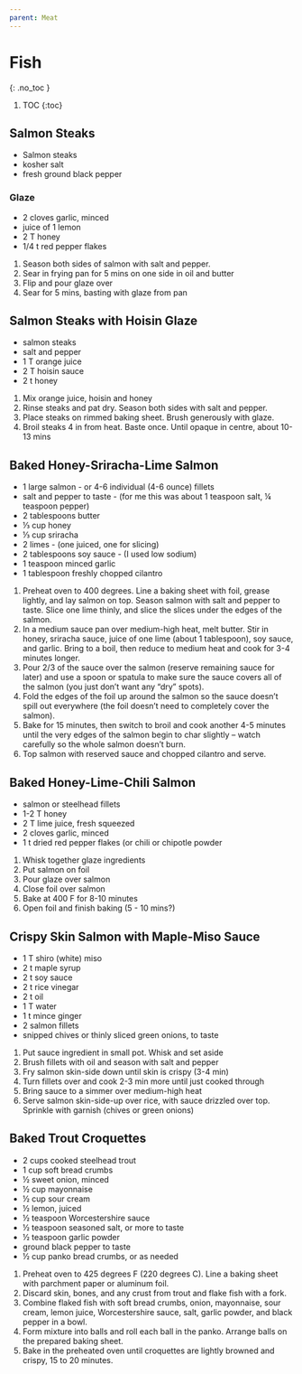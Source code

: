 ```yaml
---
parent: Meat
---
```


# Fish
{: .no_toc }

1. TOC
{:toc}

## Salmon Steaks

* Salmon steaks
* kosher salt
* fresh ground black pepper
  
### Glaze
* 2 cloves garlic, minced
* juice of 1 lemon
* 2 T honey
* 1/4 t red pepper flakes

1. Season both sides of salmon with salt and pepper.
2. Sear in frying pan for 5 mins on one side in oil and butter
3. Flip and pour glaze over
4. Sear for 5 mins, basting with glaze from pan

## Salmon Steaks with Hoisin Glaze

* salmon steaks
* salt and pepper
* 1 T orange juice
* 2 T hoisin sauce
* 2 t honey

1. Mix orange juice, hoisin and honey
2. Rinse steaks and pat dry.  Season both sides with salt and pepper.
3. Place steaks on rimmed baking sheet.  Brush generously with glaze.
4. Broil steaks 4 in from heat. Baste once.  Until opaque in centre, about 10-13 mins

## Baked Honey-Sriracha-Lime Salmon

* 1 large salmon - or 4-6 individual (4-6 ounce) fillets
* salt and pepper to taste - (for me this was about 1 teaspoon salt, ¼ teaspoon pepper)
* 2 tablespoons butter
* ⅓ cup honey
* ⅓ cup sriracha
* 2 limes - (one juiced, one for slicing)
* 2 tablespoons soy sauce - (I used low sodium)
* 1 teaspoon minced garlic
* 1 tablespoon freshly chopped cilantro
  
1. Preheat oven to 400 degrees. Line a baking sheet with foil, grease lightly, and lay salmon on top. Season salmon with salt and pepper to taste. Slice one lime thinly, and slice the slices under the edges of the salmon.
1. In a medium sauce pan over medium-high heat, melt butter. Stir in honey, sriracha sauce, juice of one lime (about 1 tablespoon), soy sauce, and garlic. Bring to a boil, then reduce to medium heat and cook for 3-4 minutes longer.
1. Pour 2/3 of the sauce over the salmon (reserve remaining sauce for later) and use a spoon or spatula to make sure the sauce covers all of the salmon (you just don’t want any “dry” spots). 
1. Fold the edges of the foil up around the salmon so the sauce doesn’t spill out everywhere (the foil doesn’t need to completely cover the salmon).
1. Bake for 15 minutes, then switch to broil and cook another 4-5 minutes until the very edges of the salmon begin to char slightly – watch carefully so the whole salmon doesn’t burn.
1. Top salmon with reserved sauce and chopped cilantro and serve.

## Baked Honey-Lime-Chili Salmon

* salmon or steelhead fillets
* 1-2 T honey
* 2 T lime juice, fresh squeezed
* 2 cloves garlic, minced
* 1 t dried red pepper flakes (or chili or chipotle powder 

1. Whisk together glaze ingredients
2. Put salmon on foil
3. Pour glaze over salmon
4. Close foil over salmon
5. Bake at 400 F for 8-10 minutes
6. Open foil and finish baking (5 - 10 mins?)

## Crispy Skin Salmon with Maple-Miso Sauce

* 1 T shiro (white) miso
* 2 t maple syrup
* 2 t soy sauce
* 2 t rice vinegar
* 2 t oil
* 1 T water
* 1 t mince ginger
* 2 salmon fillets
* snipped chives or thinly sliced green onions, to taste

1. Put sauce ingredient in small pot.  Whisk and set aside
2. Brush fillets with oil and season with salt and pepper
3. Fry salmon skin-side down until skin is crispy (3-4 min)
4. Turn fillets over and cook 2-3 min more until just cooked through
5. Bring sauce to a simmer over medium-high heat
6. Serve salmon skin-side-up over rice, with sauce drizzled over top.  Sprinkle with garnish (chives or green onions)


## Baked Trout Croquettes

* 2 cups cooked steelhead trout
* 1 cup soft bread crumbs
* ½ sweet onion, minced
* ½ cup mayonnaise
* ½ cup sour cream
* ½ lemon, juiced
* ½ teaspoon Worcestershire sauce
* ½ teaspoon seasoned salt, or more to taste
* ½ teaspoon garlic powder
* ground black pepper to taste
* ½ cup panko bread crumbs, or as needed

1. Preheat oven to 425 degrees F (220 degrees C). Line a baking sheet with parchment paper or aluminum foil.
1. Discard skin, bones, and any crust from trout and flake fish with a fork.
2. Combine flaked fish with soft bread crumbs, onion, mayonnaise, sour cream, lemon juice, Worcestershire sauce, salt, garlic powder, and black pepper in a bowl.
3. Form mixture into balls and roll each ball in the panko. Arrange balls on the prepared baking sheet.
4. Bake in the preheated oven until croquettes are lightly browned and crispy, 15 to 20 minutes.
